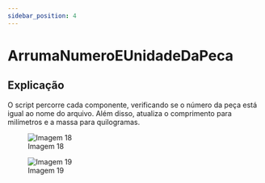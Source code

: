 ```yaml
---
sidebar_position: 4
---
```


# ArrumaNumeroEUnidadeDaPeca

## Explicação
O script percorre cada componente, verificando se o número da peça está igual ao nome do arquivo. Além disso, atualiza o comprimento para milímetros e a massa para quilogramas.

<figure>
    <img src="/img/autocad/tutoriais/inventor-ilogic/img_autocad_tutoriais_inventor-ilogic_img18.png" alt="Imagem 18" />
    <figcaption>Imagem 18</figcaption>
</figure>

<figure>
    <img src="/img/autocad/tutoriais/inventor-ilogic/img_autocad_tutoriais_inventor-ilogic_img19.png" alt="Imagem 19" />
    <figcaption>Imagem 19</figcaption>
</figure>